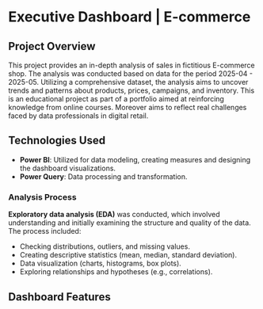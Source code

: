 # Executive Dashboard | E-commerce

## Project Overview
This project provides an in-depth analysis of sales in fictitious E-commerce shop. The analysis was conducted based on data for the period 2025-04 - 2025-05. Utilizing a comprehensive dataset,
the analysis aims to uncover trends and patterns about products, prices, campaigns, and inventory. This is an educational project as part of a portfolio aimed at reinforcing knowledge from online courses.
Moreover aims to reflect real challenges faced by data professionals in digital retail.

## Technologies Used
- **Power BI**: Utilized for data modeling, creating measures and designing the dashboard visualizations.
- **Power Query**: Data processing and transformation.

### Analysis Process ####

**Exploratory data analysis (EDA)** was conducted, which involved understanding and initially examining the structure and quality of the data. The process included:
- Checking distributions, outliers, and missing values.
- Creating descriptive statistics (mean, median, standard deviation).
- Data visualization (charts, histograms, box plots).
- Exploring relationships and hypotheses (e.g., correlations).

## Dashboard Features

